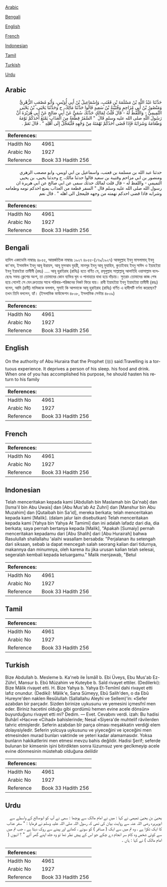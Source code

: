 [Arabic](#arabic)

[Bengali](#bengali)

[English](#english)

[French](#french)

[Indonesian](#indonesian)

[Tamil](#tamil)

[Turkish](#turkish)

[Urdu](#urdu)

## Arabic


<div dir="rtl" lang="ar" style={{fontSize:'larger',backgroundColor:'#f8f9fa',padding:20}}>
حَدَّثَنَا عَبْدُ اللَّهِ بْنُ مَسْلَمَةَ بْنِ قَعْنَبٍ، وَإِسْمَاعِيلُ بْنُ أَبِي أُوَيْسٍ، وَأَبُو مُصْعَبٍ الزُّهْرِيُّ وَمَنْصُورُ بْنُ أَبِي مُزَاحِمٍ وَقُتَيْبَةُ بْنُ سَعِيدٍ قَالُوا حَدَّثَنَا مَالِكٌ، ح وَحَدَّثَنَا يَحْيَى، بْنُ يَحْيَى التَّمِيمِيُّ - وَاللَّفْظُ لَهُ - قَالَ قُلْتُ لِمَالِكٍ حَدَّثَكَ سُمَىٌّ عَنْ أَبِي صَالِحٍ عَنْ أَبِي هُرَيْرَةَ أَنَّ رَسُولَ اللَّهِ صلى الله عليه وسلم قَالَ ‏ "‏ السَّفَرُ قِطْعَةٌ مِنَ الْعَذَابِ يَمْنَعُ أَحَدَكُمْ نَوْمَهُ وَطَعَامَهُ وَشَرَابَهُ فَإِذَا قَضَى أَحَدُكُمْ نَهْمَتَهُ مِنْ وَجْهِهِ فَلْيُعَجِّلْ إِلَى أَهْلِهِ ‏"‏ ‏.‏ قَالَ نَعَمْ ‏.‏
</div>
<div style={{backgroundColor:'#f8f9fa',padding:20, marginBottom: 10}}><table> <thead> <tr> <th>References:</th> <th></th> </tr> </thead> <tbody><tr><td>Hadith No</td><td>4961</td></tr><tr><td>Arabic No</td><td>1927</td></tr><tr><td>Reference</td><td>Book 33 Hadith 256</td></tr></tbody></table></div>


<div dir="rtl" lang="ar" style={{fontSize:'larger',backgroundColor:'#f8f9fa',padding:20}}>
حدثنا عبد الله بن مسلمة بن قعنب، واسماعيل بن ابي اويس، وابو مصعب الزهري ومنصور بن ابي مزاحم وقتيبة بن سعيد قالوا حدثنا مالك، ح وحدثنا يحيى، بن يحيى التميمي - واللفظ له - قال قلت لمالك حدثك سمى عن ابي صالح عن ابي هريرة ان رسول الله صلى الله عليه وسلم قال " السفر قطعة من العذاب يمنع احدكم نومه وطعامه وشرابه فاذا قضى احدكم نهمته من وجهه فليعجل الى اهله " . قال نعم
</div>
<div style={{backgroundColor:'#f8f9fa',padding:20, marginBottom: 10}}><table> <thead> <tr> <th>References:</th> <th></th> </tr> </thead> <tbody><tr><td>Hadith No</td><td>4961</td></tr><tr><td>Arabic No</td><td>1927</td></tr><tr><td>Reference</td><td>Book 33 Hadith 256</td></tr></tbody></table></div>

## Bengali


<div dir="ltr" lang="bn" style={{fontSize:'larger',backgroundColor:'#f8f9fa',padding:20}}>
হাদিস একাডেমি নাম্বারঃ ৪৮৫৫, আন্তর্জাতিক নাম্বারঃ ১৯২৭ ৪৮৫৫-(১৭৯/১৯২৭) আবদুল্লাহ ইবনু মাসলামাহ্ ইবনু কা'নাব, ইসমাঈল ইবনু আবূ উরায়স, আবূ মুসআব যুহরী, মানসূর ইবনু আবূ মুযাহিম, কুতাইবাহ ইবনু সাঈদ ও ইয়াহইয়া ইবনু ইয়াহইয়া তামীমী (রহঃ) .... আবূ হুরাইরাহ (রাযিঃ) হতে বর্ণিত যে, রসূলুল্লাহ সাল্লাল্লাহু আলাইহি ওয়াসাল্লাম বলেছেনঃ সফর ক্লেশের অংশ, তা তোমাদের কোন ব্যক্তির ঘুম ও পানাহারে বাধা হয়ে দাঁড়ায়। সুতরাং তোমাদের কাজ শেষ হয়ে গেলেই সে যেন দ্রুততার সাথে পরিবার-পরিজনের নিকট ফিরে যায়। রাবী ইয়াহইয়া ইবনু ইয়াহইয়া তামীমী (রহঃ) বলেন, আমি (রাবী) মালিককে বললাম, সুমাই কি আপনাকে আবূ হুরাইরাহ (রাযিঃ) বর্ণিত এ হাদীসটি বর্ণনা করেছেন? তখন তিনি বললেন, হ্যাঁ। (ইসলামিক ফাউন্ডেশন ৪৮০৮, ইসলামিক সেন্টার ৪৮০৯)
</div>
<div style={{backgroundColor:'#f8f9fa',padding:20, marginBottom: 10}}><table> <thead> <tr> <th>References:</th> <th></th> </tr> </thead> <tbody><tr><td>Hadith No</td><td>4961</td></tr><tr><td>Arabic No</td><td>1927</td></tr><tr><td>Reference</td><td>Book 33 Hadith 256</td></tr></tbody></table></div>

## English


<div dir="ltr" lang="en" style={{fontSize:'larger',backgroundColor:'#f8f9fa',padding:20}}>
On the authority of Abu Huraira that the Prophet (ﷺ) said:Travelling is a tortuous experience. It deprives a person of his sleep. his food and drink. When one of you has accomplished his purpose, he should hasten his return to his family
</div>
<div style={{backgroundColor:'#f8f9fa',padding:20, marginBottom: 10}}><table> <thead> <tr> <th>References:</th> <th></th> </tr> </thead> <tbody><tr><td>Hadith No</td><td>4961</td></tr><tr><td>Arabic No</td><td>1927</td></tr><tr><td>Reference</td><td>Book 33 Hadith 256</td></tr></tbody></table></div>

## French


<div dir="ltr" lang="fr" style={{fontSize:'larger',backgroundColor:'#f8f9fa',padding:20}}>

</div>
<div style={{backgroundColor:'#f8f9fa',padding:20, marginBottom: 10}}><table> <thead> <tr> <th>References:</th> <th></th> </tr> </thead> <tbody><tr><td>Hadith No</td><td>4961</td></tr><tr><td>Arabic No</td><td>1927</td></tr><tr><td>Reference</td><td>Book 33 Hadith 256</td></tr></tbody></table></div>

## Indonesian


<div dir="ltr" lang="id" style={{fontSize:'larger',backgroundColor:'#f8f9fa',padding:20}}>
Telah menceritakan kepada kami [Abdullah bin Maslamah bin Qa'nab] dan [Isma'il bin Abu Uwais] dan [Abu Mus'ab Az Zuhri] dan [Manshur bin Abu Muzahim] dan [Qutaibah bin Sa'id], mereka berkata; telah menceritakan kepada kami [Malik]. (dalam jalur lain disebutkan) Telah menceritakan kepada kami [Yahya bin Yahya At Tamimi] dan ini adalah lafadz dari dia, dia berkata; saya pernah bertanya kepada [Malik], "Apakah [Sumaiy] pernah menceritakan kepadamu dari [Abu Shalih] dari [Abu Hurairah] bahwa Rasulullah shallallahu 'alaihi wasallam bersabda: "Perjalanan itu setengah dari siksaan, sebab ia dapat mencegah salah seorang kalian dari tidurnya, makannya dan minumnya, oleh karena itu jika urusan kalian telah selesai, segeralah kembali kepada keluargamu." Malik menjawab, "Betul
</div>
<div style={{backgroundColor:'#f8f9fa',padding:20, marginBottom: 10}}><table> <thead> <tr> <th>References:</th> <th></th> </tr> </thead> <tbody><tr><td>Hadith No</td><td>4961</td></tr><tr><td>Arabic No</td><td>1927</td></tr><tr><td>Reference</td><td>Book 33 Hadith 256</td></tr></tbody></table></div>

## Tamil


<div dir="ltr" lang="ta" style={{fontSize:'larger',backgroundColor:'#f8f9fa',padding:20}}>

</div>
<div style={{backgroundColor:'#f8f9fa',padding:20, marginBottom: 10}}><table> <thead> <tr> <th>References:</th> <th></th> </tr> </thead> <tbody><tr><td>Hadith No</td><td>4961</td></tr><tr><td>Arabic No</td><td>1927</td></tr><tr><td>Reference</td><td>Book 33 Hadith 256</td></tr></tbody></table></div>

## Turkish


<div dir="ltr" lang="tr" style={{fontSize:'larger',backgroundColor:'#f8f9fa',padding:20}}>
Bize Abdullah b. Mesleme b. Ka'neb ile İsmâîl b. Ebi Üveys, Ebu Mus'ab Ez-Zührî, Mansur b. Ebû Müzahim ve Kuteybe b. Saîd rivayet ettiler. (Dedilerki): Bize Mâlik rivayet etti. H. Bize Yahya b. Yahya Et-Temîmî dahi rivayet etti lafız onundur. (Dediki): Mâlik'e, Sana Sümeyy, Ebû Salih'den, o da Ebû Hureyre'den naklen Resûlullah (Sallallahu Aleyhi ve Sellem)'in: «Sefer azabdan bir parçadır. Sizden birinize uykusunu ve yemesini içmesfnî men eder. Biriniz hacetini olduğu gibi gordümü hemen evine acele dönsün» buyurduğunu rivayet etti mi? Dedim. — Evet. Cevabını verdi. izah: Bu hadisi Buhârî «Hac»ve «Cihad» bahislerinde; Nesaî «Siyera'de muhtelif râvilerden tahric etmişlerdir. Seferin azabdan bîr parça olması meşakkatin verdiği elem dolayısiyledir. Seferin yolcuya uykusunu ve yiyeceğini ve içeceğini men etmesinden murad bunları vaktinde ve yeteri kadar alamamasıdır. Yoksa bunların hakikatlerini men etmesi mevzu bahis değildir. Hadisi Şerif; seferde bulunan bir kimsenin işini bitirdikten sonra lüzumsuz yere gecîkmeyip acele evine dönmesinin müstehab olduğuna delildir
</div>
<div style={{backgroundColor:'#f8f9fa',padding:20, marginBottom: 10}}><table> <thead> <tr> <th>References:</th> <th></th> </tr> </thead> <tbody><tr><td>Hadith No</td><td>4961</td></tr><tr><td>Arabic No</td><td>1927</td></tr><tr><td>Reference</td><td>Book 33 Hadith 256</td></tr></tbody></table></div>

## Urdu


<div dir="rtl" lang="ur" style={{fontSize:'larger',backgroundColor:'#f8f9fa',padding:20}}>
یحییٰ بن یحییٰ تمیمی نے کہا : میں نے امام مالک سے پوچھا : سمی نے آپ کو ابوصالح کے واسطے سے ابوہریرہ رضی اللہ عنہ سے روایت بیان کی تھی کہ رسول اللہ صلی اللہ علیہ وسلم نے فرمایا : " سفر عذاب کا ایک ٹکڑا ہے ، وہ تم میں سے ایک ( مسافر ) کو سونے ، کھانے اور پینے سے روک دیتا ہے ، جب تم میں سے کوئی شخص وہ کام سر انجام دے چکے جو اس کے پیشِ نظر تھا تو وہ جلد اپنے گھر آئے " ؟ انہوں ( امام مالک ) نے کہا : ہاں ۔
</div>
<div style={{backgroundColor:'#f8f9fa',padding:20, marginBottom: 10}}><table> <thead> <tr> <th>References:</th> <th></th> </tr> </thead> <tbody><tr><td>Hadith No</td><td>4961</td></tr><tr><td>Arabic No</td><td>1927</td></tr><tr><td>Reference</td><td>Book 33 Hadith 256</td></tr></tbody></table></div>